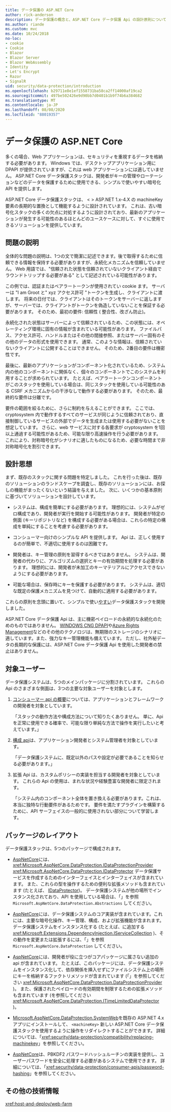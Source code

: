 ```yaml
---
title: データ保護の ASP.NET Core
author: rick-anderson
description: データ保護の概念と、ASP.NET Core データ保護 Api の設計原則について説明します。
ms.author: riande
ms.custom: mvc
ms.date: 10/24/2018
no-loc:
- cookie
- Cookie
- Blazor
- Blazor Server
- Blazor WebAssembly
- Identity
- Let's Encrypt
- Razor
- SignalR
uid: security/data-protection/introduction
ms.openlocfilehash: b29711e8e1ef1558731ba58ca2ff14000af19ca2
ms.sourcegitcommit: 497be502426e9d90bb7d0401b1b9f74b6a384682
ms.translationtype: MT
ms.contentlocale: ja-JP
ms.lasthandoff: 08/08/2020
ms.locfileid: "88019357"
---
```

# <a name="aspnet-core-data-protection"></a>データ保護の ASP.NET Core

多くの場合、Web アプリケーションは、セキュリティを重視するデータを格納する必要があります。 Windows では、デスクトップアプリケーション用に DPAPI が提供されていますが、これは web アプリケーションには適していません。 ASP.NET Core データ保護スタックは、開発者がキーの管理やローテーションなどのデータを保護するために使用できる、シンプルで使いやすい暗号化 API を提供します。

ASP.NET Core データ保護スタックは、 &lt; &gt; ASP.NET 1.x-4.X の machineKey 要素の長期的な置換として機能するように設計されています。 これは、古い暗号化スタックの多くの欠点に対処するように設計されており、最新のアプリケーションが発生する可能性のあるほとんどのユースケースに対して、すぐに使用できるソリューションを提供しています。

## <a name="problem-statement"></a>問題の説明

全体的な問題の説明は、1つの文で簡潔に記述できます。後で取得するために信頼できる情報を保持する必要がありますが、永続化メカニズムを信頼していません。 Web 用語では、"信頼された状態を信頼されていないクライアント経由でラウンドトリップする必要がある" として記述されている可能性があります。

この例では、認証またはベアラートークンが使用されてい cookie ます。 サーバーは "I am Groot と" xyz アクセス許可 "トークンを生成し、クライアントに渡します。 将来の日付では、クライアントはそのトークンをサーバーに返しますが、サーバーでは、クライアントがトークンを偽造していないことを保証する必要があります。 そのため、最初の要件: 信頼性 ( 整合性、改ざん防止)。

永続化された状態はサーバーによって信頼されているため、この状態には、オペレーティング環境に固有の情報が含まれている可能性があります。 ファイルパス、アクセス許可、ハンドルまたはその他の間接参照、またはサーバー固有のその他のデータの形式を使用できます。 通常、このような情報は、信頼されていないクライアントに公開することはできません。 そのため、2番目の要件は機密性です。

最後に、最新のアプリケーションがコンポーネント化されているため、システム内の他のコンポーネントに関係なく、個々のコンポーネントでこのシステムを利用することが求められています。 たとえば、ベアラートークンコンポーネントがこのスタックを使用している場合は、同じスタックを使用している可能性のある CSRF メカニズムからの干渉なしで動作する必要があります。 そのため、最終的な要件は分離です。

要件の範囲を絞るために、さらに制約を与えることができます。 ここでは、cryptosystem 内で動作するすべてのサービスが同じように信頼されており、直接制御しているサービスの外部でデータを生成または使用する必要がないことを想定しています。 さらに、web サービスに対する各要求が cryptosystem を1回以上通過する可能性があるため、可能な限り高速操作を行う必要があります。 これにより、対称暗号化がシナリオに適したものになるため、必要な時間まで非対称暗号化を割引できます。

## <a name="design-philosophy"></a>設計思想

まず、既存のスタックに関する問題を特定しました。 これを行った後は、既存のソリューションのランドスケープを調査し、既存のソリューションには、お探しの機能がまったくないという結論を与えました。 次に、いくつかの基本原則に基づいてソリューションを設計しています。

* システムは、構成を簡単にする必要があります。 理想的には、システムがゼロ構成であり、開発者が実行を開始する可能性があります。 開発者が特定の側面 (キーリポジトリなど) を構成する必要がある場合は、これらの特定の構成を単純にすることを考慮する必要があります。

* コンシューマー向けのシンプルな API を提供します。 Api は、正しく使用するのが簡単で、不適切に使用するのは困難です。

* 開発者は、キー管理の原則を習得するべきではありません。 システムは、開発者の代わりに、アルゴリズムの選択とキーの有効期間を処理する必要があります。 理想的には、開発者が未加工のキーマテリアルにアクセスできないようにする必要があります。

* 可能な場合は、保存時にキーを保護する必要があります。 システムは、適切な既定の保護メカニズムを見つけて、自動的に適用する必要があります。

これらの原則を念頭に置いて、シンプルで使い[やすい](xref:security/data-protection/using-data-protection)データ保護スタックを開発しました。

ASP.NET Core データ保護 Api は、主に機密ペイロードの永続的な永続化のためのものではありません。 [WINDOWS CNG DPAPI](/windows/win32/seccng/cng-dpapi)や[Azure Rights Management](/rights-management/)などのその他のテクノロジは、無期限のストレージのシナリオに適しています。また、強力なキー管理機能も備えています。 ただし、社外秘データの長期的な保護には、ASP.NET Core データ保護 Api を使用した開発者の禁止はありません。

## <a name="audience"></a>対象ユーザー

データ保護システムは、5つのメインパッケージに分割されています。 これらの Api のさまざまな側面は、3つの主要な対象ユーザーを対象とします。

1. [コンシューマー api の概要](xref:security/data-protection/consumer-apis/overview)については、アプリケーションとフレームワークの開発者を対象としています。

   「スタックの動作方法や構成方法について知りたくありません。 単に、Api を正常に使用できる確率で、可能な限り単純な方法で操作を実行したいと考えています。」

2. [構成 api](xref:security/data-protection/configuration/overview)は、アプリケーション開発者とシステム管理者を対象としています。

   「データ保護システムに、既定以外のパスや設定が必要であることを知らせる必要があります。」

3. 拡張 Api は、カスタムポリシーの実装を担当する開発者を対象としています。 これらの Api の使用は、まれな状況や経験豊富な開発者に限定されます。

   「システム内のコンポーネント全体を置き換える必要があります。これは、本当に独特な行動要件があるためです。 要件を満たすプラグインを構築するために、API サーフェイスの一般的に使用されない部分について学習します。

## <a name="package-layout"></a>パッケージのレイアウト

データ保護スタックは、5つのパッケージで構成されます。

* [AspNetCore](https://www.nuget.org/packages/Microsoft.AspNetCore.DataProtection.Abstractions/)には、 <xref:Microsoft.AspNetCore.DataProtection.IDataProtectionProvider> <xref:Microsoft.AspNetCore.DataProtection.IDataProtector> データ保護サービスを作成するためのインターフェイスとインターフェイスが含まれています。 また、これらの型を操作するための便利な拡張メソッドも含まれています (たとえば、 [IDataProtector](xref:Microsoft.AspNetCore.DataProtection.DataProtectionCommonExtensions.Protect*))。 データ保護システムが他の場所でインスタンス化されており、API を使用している場合は、「」を参照 `Microsoft.AspNetCore.DataProtection.Abstractions` してください。

* [AspNetCore](https://www.nuget.org/packages/Microsoft.AspNetCore.DataProtection/)には、データ保護システムのコア実装が含まれています。これには、主要な暗号化操作、キー管理、構成、および拡張機能が含まれます。 データ保護システムをインスタンス化する (たとえば、に追加する <xref:Microsoft.Extensions.DependencyInjection.IServiceCollection> )、その動作を変更または拡張するには、「」を参照 `Microsoft.AspNetCore.DataProtection` してください。

* [AspNetCore](https://www.nuget.org/packages/Microsoft.AspNetCore.DataProtection.Extensions/)には、開発者が役に立つがコアパッケージに属さない追加の api が含まれています。 たとえば、このパッケージには、データ保護システムをインスタンス化して、依存関係を挿入せずにファイルシステム上の場所にキーを格納するファクトリメソッドが含まれています (「」を参照してください <xref:Microsoft.AspNetCore.DataProtection.DataProtectionProvider> )。 また、保護されたペイロードの有効期間を制限するための拡張メソッドも含まれています (を参照してください <xref:Microsoft.AspNetCore.DataProtection.ITimeLimitedDataProtector> )。

* [Microsoft.AspNetCore.DataProtection.SystemWeb](https://www.nuget.org/packages/Microsoft.AspNetCore.DataProtection.SystemWeb/)を既存の ASP.NET 4.x アプリにインストールして、 `<machineKey>` 新しい ASP.NET Core データ保護スタックを使用するように操作をリダイレクトすることができます。 詳細については、「<xref:security/data-protection/compatibility/replacing-machinekey>」を参照してください。

* [AspNetCore](https://www.nuget.org/packages/Microsoft.AspNetCore.Cryptography.KeyDerivation/)は、PBKDF2 パスワードハッシュルーチンの実装を提供し、ユーザーパスワードを安全に処理する必要があるシステムで使用できます。 詳細については、「<xref:security/data-protection/consumer-apis/password-hashing>」を参照してください。

## <a name="additional-resources"></a>その他の技術情報

<xref:host-and-deploy/web-farm>
